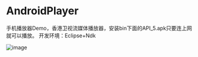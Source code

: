 # AndroidPlayer
手机播放器Demo，香港卫视流媒体播放器，安装bin下面的API_5.apk只要连上网就可以播放。
开发环境：Eclipse+Ndk

![image](https://github.com/zhaohu19910409Dz/AndroidPlayer/snap.jpg)
